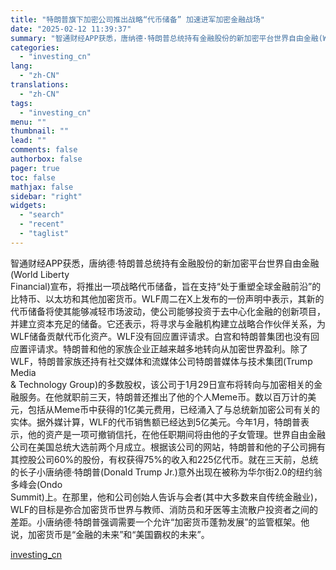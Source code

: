 ```yaml
---
title: "特朗普旗下加密公司推出战略“代币储备” 加速进军加密金融战场"
date: "2025-02-12 11:39:37"
summary: "智通财经APP获悉，唐纳德·特朗普总统持有金融股份的新加密平台世界自由金融(World Liber..."
categories:
  - "investing_cn"
lang:
  - "zh-CN"
translations:
  - "zh-CN"
tags:
  - "investing_cn"
menu: ""
thumbnail: ""
lead: ""
comments: false
authorbox: false
pager: true
toc: false
mathjax: false
sidebar: "right"
widgets:
  - "search"
  - "recent"
  - "taglist"
---
```


智通财经APP获悉，唐纳德·特朗普总统持有金融股份的新加密平台世界自由金融(World Liberty   
Financial)宣布，将推出一项战略代币储备，旨在支持“处于重塑全球金融前沿”的比特币、以太坊和其他加密货币。WLF周二在X上发布的一份声明中表示，其新的代币储备将使其能够减轻市场波动，使公司能够投资于去中心化金融的创新项目，并建立资本充足的储备。它还表示，将寻求与金融机构建立战略合作伙伴关系，为WLF储备贡献代币化资产。WLF没有回应置评请求。白宫和特朗普集团也没有回应置评请求。特朗普和他的家族企业正越来越多地转向从加密世界盈利。除了WLF，特朗普家族还持有社交媒体和流媒体公司特朗普媒体与技术集团(Trump Media   
& Technology Group)的多数股权，该公司于1月29日宣布将转向与加密相关的金融服务。在他就职前三天，特朗普还推出了他的个人Meme币。数以百万计的美元，包括从Meme币中获得的1亿美元费用，已经涌入了与总统新加密公司有关的实体。据外媒计算，WLF的代币销售额已经达到5亿美元。今年1月，特朗普表示，他的资产是一项可撤销信托，在他任职期间将由他的子女管理。世界自由金融公司在美国总统大选前两个月成立。根据该公司的网站，特朗普和他的子公司拥有其控股公司60%的股份，有权获得75%的收入和225亿代币。就在三天前，总统的长子小唐纳德·特朗普(Donald Trump Jr.)意外出现在被称为华尔街2.0的纽约翁多峰会(Ondo   
Summit)上。在那里，他和公司创始人告诉与会者(其中大多数来自传统金融业)，WLF的目标是弥合加密货币世界与教师、消防员和牙医等主流散户投资者之间的差距。小唐纳德·特朗普强调需要一个允许“加密货币蓬勃发展”的监管框架。他说，加密货币是“金融的未来”和“美国霸权的未来”。

[investing_cn](https://cn.investing.com/news/stock-market-news/article-2667242)
